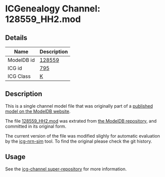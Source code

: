 # ICGenealogy Channel: 128559\_HH2.mod

## Details

Name | Description
---- | -----------
ModelDB id | [128559](http://senselab.med.yale.edu/ModelDB/ShowModel.cshtml?model=128559)
ICG id | [795](http://icg.neurotheory.ox.ac.uk/channels/1/795)
ICG Class | [K](http://icg.neurotheory.ox.ac.uk/channels/1)

## Description

This is a single channel model file that was originally part of a [published model on the ModelDB website](http://senselab.med.yale.edu/ModelDB/ShowModel.cshtml?model=128559).


The file [128559\_HH2.mod](128559_HH2.mod) was extrated from [the ModelDB repository](http://senselab.med.yale.edu/ModelDB/ShowModel.cshtml?model=128559), and committed in its original form.

The current version of the file was modified slighly for automatic evaluation by the [icg-nrn-sim](https://github.com/icgenealogy/icg-nrn-sim) tool. To find the original please check the git history.


## Usage

See the [icg-channel super-repository](https://github.com/icgenealogy/icg-channels) for more information.